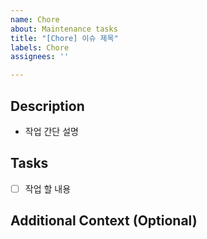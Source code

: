 ```yaml
---
name: Chore
about: Maintenance tasks
title: "[Chore] 이슈 제목"
labels: Chore
assignees: ''

---
```


## Description
- 작업 간단 설명

## Tasks
- [ ] 작업 할 내용

## Additional Context (Optional)
